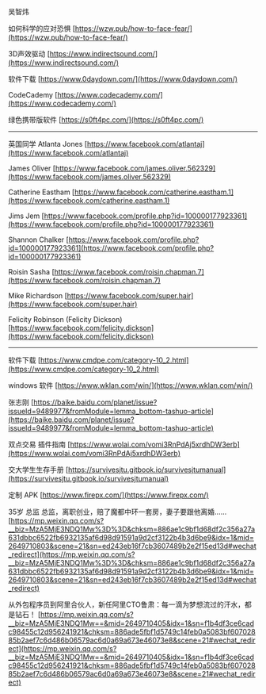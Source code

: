 吴智炜

如何科学的应对恐惧
[https://wzw.pub/how-to-face-fear/](https://wzw.pub/how-to-face-fear/)

3D声效驱动
[https://www.indirectsound.com/](https://www.indirectsound.com/)

软件下载
[https://www.0daydown.com/](https://www.0daydown.com/)

CodeCademy
[https://www.codecademy.com/](https://www.codecademy.com/)

绿色携带版软件
[https://s0ft4pc.com/](https://s0ft4pc.com/)

---
英国同学
Atlanta Jones
[https://www.facebook.com/atlantaj](https://www.facebook.com/atlantaj)

James Oliver
[https://www.facebook.com/james.oliver.562329](https://www.facebook.com/james.oliver.562329)

Catherine Eastham
[https://www.facebook.com/catherine.eastham.1](https://www.facebook.com/catherine.eastham.1)

Jims Jem
[https://www.facebook.com/profile.php?id=100000177923361](https://www.facebook.com/profile.php?id=100000177923361)

Shannon Chalker
[https://www.facebook.com/profile.php?id=100000177923361](https://www.facebook.com/profile.php?id=100000177923361)

Roisin Sasha
[https://www.facebook.com/roisin.chapman.7](https://www.facebook.com/roisin.chapman.7)

Mike Richardson
[https://www.facebook.com/super.hair](https://www.facebook.com/super.hair)

Felicity Robinson (Felicity Dickson)
[https://www.facebook.com/felicity.dickson](https://www.facebook.com/felicity.dickson)

---
软件下载
[https://www.cmdpe.com/category-10_2.html](https://www.cmdpe.com/category-10_2.html)

windows 软件
[https://www.wklan.com/win/](https://www.wklan.com/win/)

张志刚
[https://baike.baidu.com/planet/issue?issueId=9489977&fromModule=lemma_bottom-tashuo-article](https://baike.baidu.com/planet/issue?issueId=9489977&fromModule=lemma_bottom-tashuo-article)

双点交易 插件指南
[https://www.wolai.com/vomi3RnPdAj5xrdhDW3erb](https://www.wolai.com/vomi3RnPdAj5xrdhDW3erb)

交大学生生存手册
[https://survivesjtu.gitbook.io/survivesjtumanual](https://survivesjtu.gitbook.io/survivesjtumanual)

定制 APK
[https://www.firepx.com/](https://www.firepx.com/)

35岁 总监 总监，离职创业，赔了魔都中环一套房，妻子要跟他离婚......
[https://mp.weixin.qq.com/s?__biz=MzA5MjE3NDQ1Mw%3D%3D&chksm=886ae1c9bf1d68df2c356a27a631dbbc6522fb6932135af6d98d91591a9d2cf3122b4b3d6be9&idx=1&mid=2649710803&scene=21&sn=ed243eb16f7cb3607489b2e2f15ed13d#wechat_redirect](https://mp.weixin.qq.com/s?__biz=MzA5MjE3NDQ1Mw%3D%3D&chksm=886ae1c9bf1d68df2c356a27a631dbbc6522fb6932135af6d98d91591a9d2cf3122b4b3d6be9&idx=1&mid=2649710803&scene=21&sn=ed243eb16f7cb3607489b2e2f15ed13d#wechat_redirect)

从外包程序员到阿里合伙人，新任阿里CTO鲁肃：每一滴为梦想流过的汗水，都是钻石！
[https://mp.weixin.qq.com/s?__biz=MzA5MjE3NDQ1Mw==&mid=2649710405&idx=1&sn=f1b4df3ce6cadc98455c12d956241921&chksm=886ade5fbf1d5749c14feb0a5083bf60702885b2aef7c6d486b06579ac6d0a69a673e46073e8&scene=21#wechat_redirect](https://mp.weixin.qq.com/s?__biz=MzA5MjE3NDQ1Mw==&mid=2649710405&idx=1&sn=f1b4df3ce6cadc98455c12d956241921&chksm=886ade5fbf1d5749c14feb0a5083bf60702885b2aef7c6d486b06579ac6d0a69a673e46073e8&scene=21#wechat_redirect)

